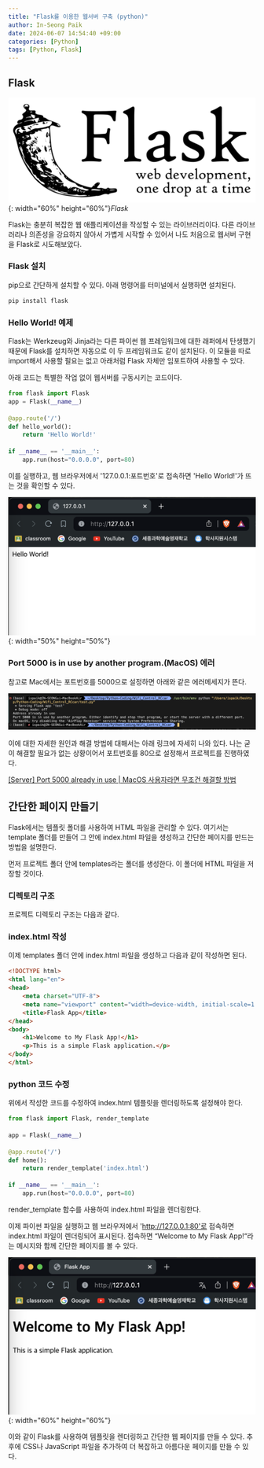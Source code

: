 ```yaml
---
title: "Flask를 이용한 웹서버 구축 (python)"
author: In-Seong Paik
date: 2024-06-07 14:54:40 +09:00
categories: [Python]
tags: [Python, Flask]
---
```


## Flask
![flask_img](/assets/img/flask.jpg){: width="60%" height="60%"}*Flask* 

Flask는 충분히 복잡한 웹 애플리케이션을 작성할 수 있는 라이브러리이다. 다른 라이브러리나 의존성을 강요하지 않아서 가볍게 시작할 수 있어서 나도 처음으로 웹서버 구현을 Flask로 시도해보았다.

### Flask 설치
pip으로 간단하게 설치할 수 있다. 아래 명령어를 터미널에서 실행하면 설치된다.

```python
pip install flask
```

### Hello World! 예제
Flask는 Werkzeug와 Jinja라는 다른 파이썬 웹 프레임워크에 대한 래퍼에서 탄생했기 때문에 Flask를 설치하면 자동으로 이 두 프레임워크도 같이 설치된다. 이 모듈을 따로 import해서 사용할 필요는 없고 아래처럼 Flask 자체만 임포트하여 사용할 수 있다.

아래 코드는 특별한 작업 없이 웹서버를 구동시키는 코드이다.


```python
from flask import Flask
app = Flask(__name__)
 
@app.route('/')
def hello_world():
    return 'Hello World!'
 
if __name__ == '__main__':
    app.run(host="0.0.0.0", port=80)
```


이를 실행하고, 웹 브라우저에서 '127.0.0.1:포트번호'로 접속하면 'Hello World!'가 뜨는 것을 확인할 수 있다.

![flask_helloworld.png](/assets/img/flask_helloworld.png){: width="50%" height="50%"}


### Port 5000 is in use by another program.(MacOS) 에러
참고로 Mac에서는 포트번호를 5000으로 설정하면 아래와 같은 에러메세지가 뜬다.

![port5000error.png](/assets/img/port5000error.png)

이에 대한 자세한 원인과 해결 방법에 대해서는 아래 링크에 자세히 나와 있다. 나는 굳이 해결할 필요가 없는 상황이어서 포트번호를 80으로 설정해서 프로젝트를 진행하였다.

<a href="https://algoroot.tistory.com/44">[Server] Port 5000 already in use | MacOS 사용자라면 무조건 해결할 방법</a>


## 간단한 페이지 만들기
Flask에서는 템플릿 폴더를 사용하여 HTML 파일을 관리할 수 있다. 여기서는 template 폴더를 만들어 그 안에 index.html 파일을 생성하고 간단한 페이지를 만드는 방법을 설명한다.

먼저 프로젝트 폴더 안에 templates라는 폴더를 생성한다. 이 폴더에 HTML 파일을 저장할 것이다.

### 디렉토리 구조
프로젝트 디렉토리 구조는 다음과 같다.


### index.html 작성
이제 templates 폴더 안에 index.html 파일을 생성하고 다음과 같이 작성하면 된다.
```html
<!DOCTYPE html>
<html lang="en">
<head>
    <meta charset="UTF-8">
    <meta name="viewport" content="width=device-width, initial-scale=1.0">
    <title>Flask App</title>
</head>
<body>
    <h1>Welcome to My Flask App!</h1>
    <p>This is a simple Flask application.</p>
</body>
</html>
```


### python 코드 수정
위에서 작성한 코드를 수정하여 index.html 템플릿을 렌더링하도록 설정해야 한다.

```python
from flask import Flask, render_template

app = Flask(__name__)

@app.route('/')
def home():
    return render_template('index.html')

if __name__ == '__main__':
    app.run(host="0.0.0.0", port=80)
```

render_template 함수를 사용하여 index.html 파일을 렌더링한다.


이제 파이썬 파일을 실행하고 웹 브라우저에서 'http://127.0.0.1:80'로 접속하면 index.html 파일이 렌더링되어 표시된다.
접속하면 “Welcome to My Flask App!“라는 메시지와 함께 간단한 페이지를 볼 수 있다.

![flask_ex.png](/assets/img/flask_ex.png){: width="60%" height="60%"}

이와 같이 Flask를 사용하여 템플릿을 렌더링하고 간단한 웹 페이지를 만들 수 있다. 추후에 CSS나 JavaScript 파일을 추가하여 더 복잡하고 아름다운 페이지를 만들 수 있다.